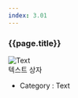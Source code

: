 ```yaml
---
index: 3.01
---
```

### {{page.title}}

![Text][Text-01]  
텍스트 상자


- Category : Text

[Text-01]: {{site.baseurl}}/assets/components/text-01.png
